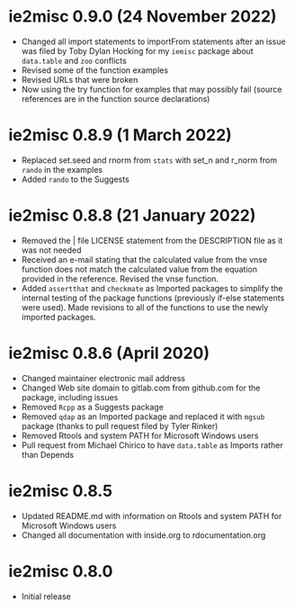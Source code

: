 ﻿# ie2misc 0.9.0 (24 November 2022)

* Changed all import statements to importFrom statements after an issue was filed by Toby Dylan Hocking for my `iemisc` package about `data.table` and `zoo` conflicts
* Revised some of the function examples
* Revised URLs that were broken
* Now using the try function for examples that may possibly fail (source references are in the function source declarations)


# ie2misc 0.8.9 (1 March 2022)

* Replaced set.seed and rnorm from `stats` with set_n and r_norm from `rando` in the examples
* Added `rando` to the Suggests


# ie2misc 0.8.8 (21 January 2022)

* Removed the | file LICENSE statement from the DESCRIPTION file as it was not needed
* Received an e-mail stating that the calculated value from the vnse function does not match the calculated value from the equation provided in the reference. Revised the vnse function.
* Added `assertthat` and `checkmate` as Imported packages to simplify the internal testing of the package functions (previously if-else statements were used). Made revisions to all of the functions to use the newly imported packages.


# ie2misc 0.8.6 (April 2020)

* Changed maintainer electronic mail address
* Changed Web site domain to gitlab.com from github.com for the package, including issues
* Removed `Rcpp` as a Suggests package
* Removed `qdap` as an Imported package and replaced it with `mgsub` package (thanks to pull request filed by Tyler Rinker)
* Removed Rtools and system PATH for Microsoft Windows users
* Pull request from Michael Chirico to have `data.table` as Imports rather than Depends


# ie2misc 0.8.5

* Updated README.md with information on Rtools and system PATH for Microsoft Windows users
* Changed all documentation with inside.org to rdocumentation.org


# ie2misc 0.8.0

* Initial release
